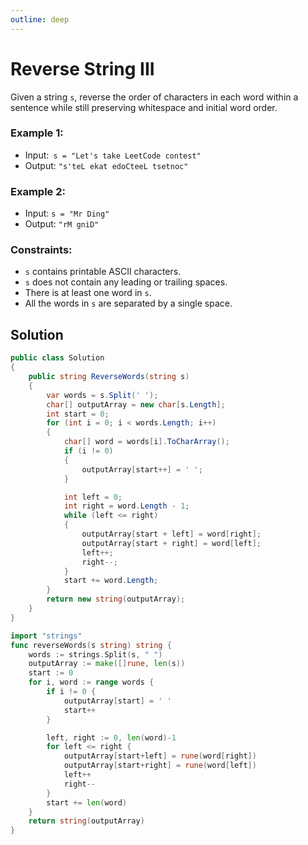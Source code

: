 ```yaml
---
outline: deep
---
```


# Reverse String III


Given a string `s`, reverse the order of characters in each word within a sentence while still preserving whitespace and initial word order.



### Example 1:

- Input:` s = "Let's take LeetCode contest"`
- Output: `"s'teL ekat edoCteeL tsetnoc"`

### Example 2:

- Input: `s = "Mr Ding"`
- Output: `"rM gniD"`


### Constraints:

- `s` contains printable ASCII characters.
- `s` does not contain any leading or trailing spaces.
- There is at least one word in `s`.
- All the words in `s` are separated by a single space.

## Solution

```C#
public class Solution
{
    public string ReverseWords(string s)
    {
        var words = s.Split(' ');
        char[] outputArray = new char[s.Length];
        int start = 0;
        for (int i = 0; i < words.Length; i++)
        {
            char[] word = words[i].ToCharArray();
            if (i != 0)
            {
                outputArray[start++] = ' ';
            }

            int left = 0;
            int right = word.Length - 1;
            while (left <= right)
            {
                outputArray[start + left] = word[right];
                outputArray[start + right] = word[left];
                left++;
                right--;
            }
            start += word.Length;
        }
        return new string(outputArray);
    }
}
```

```go
import "strings"
func reverseWords(s string) string {
    words := strings.Split(s, " ")
    outputArray := make([]rune, len(s))
    start := 0
    for i, word := range words {
        if i != 0 {
            outputArray[start] = ' '
            start++
        }

        left, right := 0, len(word)-1
        for left <= right {
            outputArray[start+left] = rune(word[right])
            outputArray[start+right] = rune(word[left])
            left++
            right--
        }
        start += len(word)
    }
    return string(outputArray)
}
```

